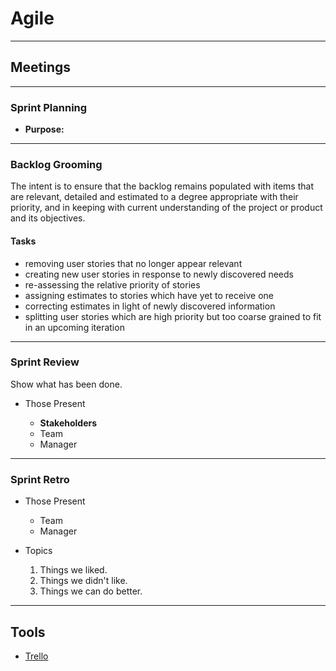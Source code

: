 # Agile

---

## Meetings

---

### Sprint Planning

-   **Purpose:**

---

### Backlog Grooming

The intent is to ensure that the backlog remains populated with items that are relevant, detailed and estimated to a degree appropriate with their priority, and in keeping with current understanding of the project or product and its objectives.

#### Tasks

-   removing user stories that no longer appear relevant
-   creating new user stories in response to newly discovered needs
-   re-assessing the relative priority of stories
-   assigning estimates to stories which have yet to receive one
-   correcting estimates in light of newly discovered information
-   splitting user stories which are high priority but too coarse grained to fit in an upcoming iteration

---

### Sprint Review

Show what has been done.

-   Those Present

    -   **Stakeholders**
    -   Team
    -   Manager

---

### Sprint Retro

-   Those Present

    -   Team
    -   Manager

-   Topics

    1.  Things we liked.
    1.  Things we didn't like.
    1.  Things we can do better.

---

## Tools

-   [Trello](https://trello.com)
